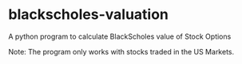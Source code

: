 # blackscholes-valuation
A python program to calculate BlackScholes value of Stock Options

Note: The program only works with stocks traded in the US Markets.
